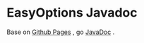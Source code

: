 # EasyOptions Javadoc

Base on [Github Pages](https://pages.github.com/) , go [JavaDoc](https://carmjos.github.io/EasyConfiguration) .